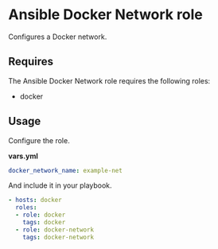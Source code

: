 # Ansible Docker Network role

Configures a Docker network.

## Requires

The Ansible Docker Network role requires the following roles:

* docker

## Usage

Configure the role.

**vars.yml**

```yml
docker_network_name: example-net
````

And include it in your playbook.

```yml
- hosts: docker
  roles:
  - role: docker
    tags: docker
  - role: docker-network
    tags: docker-network
```